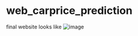 # web_carprice_prediction

final website looks like
![image](https://github.com/Hari-preeta/web_carprice_prediction/assets/141815544/171ac6a7-ee41-4d67-80f4-b5a17cdb4c7c)
